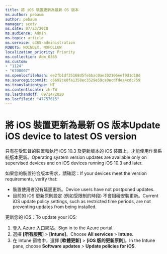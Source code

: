 ```yaml
---
title: 將 iOS 裝置更新為最新 OS 版本
ms.author: pebaum
author: pebaum
manager: scotv
ms.date: 07/23/2020
ms.audience: Admin
ms.topic: article
ms.service: o365-administration
ROBOTS: NOINDEX, NOFOLLOW
localization_priority: Priority
ms.collection: Adm_O365
ms.custom:
- "1124"
- "6700007"
ms.openlocfilehash: ee2fb1df35168d5febbac0ae302106eef9d1d18d
ms.sourcegitcommit: c6692ce0fa1358ec3529e59ca0ecdfdea4cdc759
ms.translationtype: HT
ms.contentlocale: zh-TW
ms.lasthandoff: 09/14/2020
ms.locfileid: "47757615"
---
```

# <a name="update-ios-device-to-latest-os-version"></a><span data-ttu-id="53573-102">將 iOS 裝置更新為最新 OS 版本</span><span class="sxs-lookup"><span data-stu-id="53573-102">Update iOS device to latest OS version</span></span>

<span data-ttu-id="53573-103">只有在受監督的裝置和執行 iOS 10.3 及更新版本的 iOS 裝置上，才能使用作業系統版本更新。</span><span class="sxs-lookup"><span data-stu-id="53573-103">Operating system version updates are available only on supervised devices and on iOS devices running iOS 10.3 and later.</span></span>

<span data-ttu-id="53573-104">如果您的裝置符合版本需求，請確認：</span><span class="sxs-lookup"><span data-stu-id="53573-104">If your devices meet the version requirements, verify that:</span></span>  
- <span data-ttu-id="53573-105">裝置使用者沒有延遲更新。</span><span class="sxs-lookup"><span data-stu-id="53573-105">Device users have not postponed updates.</span></span>  
- <span data-ttu-id="53573-106">目前的 iOS 更新原則設定 (例如受限制的時段) 不會阻礙安裝更新。</span><span class="sxs-lookup"><span data-stu-id="53573-106">Current iOS update policy settings, such as restricted time periods, are not preventing updates from being installed.</span></span>

<span data-ttu-id="53573-107">更新您的 iOS：</span><span class="sxs-lookup"><span data-stu-id="53573-107">To update your iOS:</span></span>

1. <span data-ttu-id="53573-108">登入 Azure 入口網站。</span><span class="sxs-lookup"><span data-stu-id="53573-108">Sign in to the Azure portal.</span></span>
2. <span data-ttu-id="53573-109">選擇 **[所有服務]** > **[Intune]**。</span><span class="sxs-lookup"><span data-stu-id="53573-109">Choose **All services** > **Intune**.</span></span>
3. <span data-ttu-id="53573-110">在 Intune 窗格中，選擇 **[軟體更新]** > **[iOS 版的更新原則]**。</span><span class="sxs-lookup"><span data-stu-id="53573-110">In the Intune pane, choose **Software updates** > **Update policies for iOS**.</span></span>